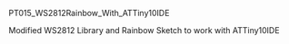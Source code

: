 PT015_WS2812Rainbow_With_ATTiny10IDE

Modified WS2812 Library and Rainbow Sketch to work with ATTiny10IDE
